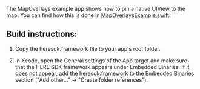 The MapOverlays example app shows how to pin a native UIView to the map. You can find how this is done in [MapOverlaysExample.swift](guides/ios/markdown/en-US/examples/MapOverlays/MapOverlays/MapOverlaysExample.swift).

Build instructions:
-------------------

1) Copy the heresdk.framework file to your app's root folder.

2) In Xcode, open the General settings of the App target and make sure that the HERE SDK framework appears under Embedded Binaries. If it does not appear, add the heresdk.framework to the Embedded Binaries section ("Add other..." -> "Create folder references").
